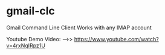# gmail-clc
Gmail Command Line Client
Works with any IMAP account

Youtube Demo Video:
-->> https://www.youtube.com/watch?v=4rxNqIRpz1U
